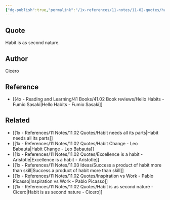 ```yaml
---
{"dg-publish":true,"permalink":"/1x-references/11-notes/11-02-quotes/habit-is-as-second-nature-cicero/","title":"Habit is as second nature - Cicero","created":"2023-01-14T18:47:37.000+03:00","updated":"2024-02-14T20:18:43.754+03:00"}
---
```



## Quote
Habit is as second nature.

## Author
Cicero

## Reference
- [[4x - Reading and Learning/41 Books/41.02 Book reviews/Hello Habits - Fumio Sasaki\|Hello Habits - Fumio Sasaki]]

## Related
- [[1x - References/11 Notes/11.02 Quotes/Habit needs all its parts\|Habit needs all its parts]]
- [[1x - References/11 Notes/11.02 Quotes/Habit Change - Leo Babauta\|Habit Change - Leo Babauta]]
- [[1x - References/11 Notes/11.02 Quotes/Excellence is a habit - Aristotle\|Excellence is a habit - Aristotle]]
- [[1x - References/11 Notes/11.03 Ideas/Success a product of habit more than skill\|Success a product of habit more than skill]]
- [[1x - References/11 Notes/11.02 Quotes/Inspiration vs Work - Pablo Picasso\|Inspiration vs Work - Pablo Picasso]]
- [[1x - References/11 Notes/11.02 Quotes/Habit is as second nature - Cicero\|Habit is as second nature - Cicero]]